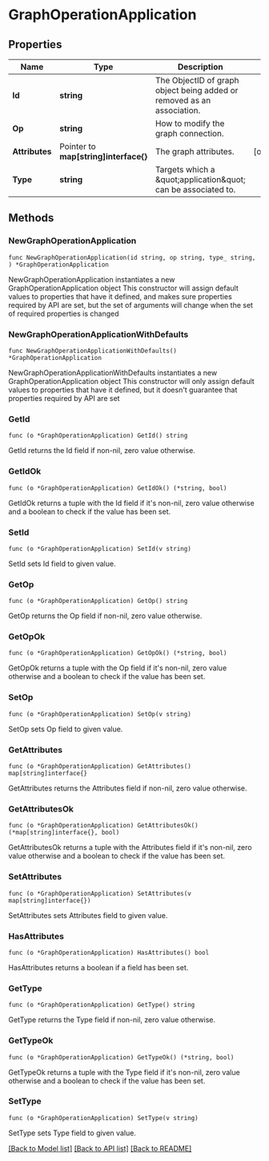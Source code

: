 # GraphOperationApplication

## Properties

Name | Type | Description | Notes
------------ | ------------- | ------------- | -------------
**Id** | **string** | The ObjectID of graph object being added or removed as an association. | 
**Op** | **string** | How to modify the graph connection. | 
**Attributes** | Pointer to **map[string]interface{}** | The graph attributes. | [optional] 
**Type** | **string** | Targets which a \&quot;application\&quot; can be associated to. | 

## Methods

### NewGraphOperationApplication

`func NewGraphOperationApplication(id string, op string, type_ string, ) *GraphOperationApplication`

NewGraphOperationApplication instantiates a new GraphOperationApplication object
This constructor will assign default values to properties that have it defined,
and makes sure properties required by API are set, but the set of arguments
will change when the set of required properties is changed

### NewGraphOperationApplicationWithDefaults

`func NewGraphOperationApplicationWithDefaults() *GraphOperationApplication`

NewGraphOperationApplicationWithDefaults instantiates a new GraphOperationApplication object
This constructor will only assign default values to properties that have it defined,
but it doesn't guarantee that properties required by API are set

### GetId

`func (o *GraphOperationApplication) GetId() string`

GetId returns the Id field if non-nil, zero value otherwise.

### GetIdOk

`func (o *GraphOperationApplication) GetIdOk() (*string, bool)`

GetIdOk returns a tuple with the Id field if it's non-nil, zero value otherwise
and a boolean to check if the value has been set.

### SetId

`func (o *GraphOperationApplication) SetId(v string)`

SetId sets Id field to given value.


### GetOp

`func (o *GraphOperationApplication) GetOp() string`

GetOp returns the Op field if non-nil, zero value otherwise.

### GetOpOk

`func (o *GraphOperationApplication) GetOpOk() (*string, bool)`

GetOpOk returns a tuple with the Op field if it's non-nil, zero value otherwise
and a boolean to check if the value has been set.

### SetOp

`func (o *GraphOperationApplication) SetOp(v string)`

SetOp sets Op field to given value.


### GetAttributes

`func (o *GraphOperationApplication) GetAttributes() map[string]interface{}`

GetAttributes returns the Attributes field if non-nil, zero value otherwise.

### GetAttributesOk

`func (o *GraphOperationApplication) GetAttributesOk() (*map[string]interface{}, bool)`

GetAttributesOk returns a tuple with the Attributes field if it's non-nil, zero value otherwise
and a boolean to check if the value has been set.

### SetAttributes

`func (o *GraphOperationApplication) SetAttributes(v map[string]interface{})`

SetAttributes sets Attributes field to given value.

### HasAttributes

`func (o *GraphOperationApplication) HasAttributes() bool`

HasAttributes returns a boolean if a field has been set.

### GetType

`func (o *GraphOperationApplication) GetType() string`

GetType returns the Type field if non-nil, zero value otherwise.

### GetTypeOk

`func (o *GraphOperationApplication) GetTypeOk() (*string, bool)`

GetTypeOk returns a tuple with the Type field if it's non-nil, zero value otherwise
and a boolean to check if the value has been set.

### SetType

`func (o *GraphOperationApplication) SetType(v string)`

SetType sets Type field to given value.



[[Back to Model list]](../README.md#documentation-for-models) [[Back to API list]](../README.md#documentation-for-api-endpoints) [[Back to README]](../README.md)


